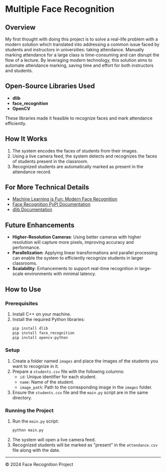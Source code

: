 # Multiple Face Recognition

## Overview

My first thought with doing this project is to solve a real-life problem with a modern solution which translated into addressing a common issue faced by students and instructors in universities: taking attendance. Manually marking attendance for a large class is time-consuming and can disrupt the flow of a lecture. By leveraging modern technology, this solution aims to automate attendance marking, saving time and effort for both instructors and students.

## Open-Source Libraries Used

- **dlib**
- **face_recognition**
- **OpenCV**

These libraries made it feasible to recognize faces and mark attendance efficiently.

## How It Works

1. The system encodes the faces of students from their images.
2. Using a live camera feed, the system detects and recognizes the faces of students present in the classroom.
3. Recognized students are automatically marked as present in the attendance record.

## For More Technical Details

- [Machine Learning is Fun: Modern Face Recognition](https://medium.com/@ageitgey/machine-learning-is-fun-part-4-modern-face-recognition-with-deep-learning-c3cffc121d78)
- [Face Recognition PyPI Documentation](https://pypi.org/project/face-recognition/)
- [dlib Documentation](http://dlib.net/)

## Future Enhancements

- **Higher-Resolution Cameras**: Using better cameras with higher resolution will capture more pixels, improving accuracy and performance.
- **Parallelization**: Applying linear transformations and parallel processing can enable the system to efficiently recognize students in larger classrooms.
- **Scalability**: Enhancements to support real-time recognition in large-scale environments with minimal latency.

## How to Use

### Prerequisites

1. Install C++ on your machine.
2. Install the required Python libraries:
   ```bash
   pip install dlib
   pip install face_recognition
   pip install opencv-python
   ```

### Setup

1. Create a folder named `images` and place the images of the students you want to recognize in it.
2. Prepare a `students.csv` file with the following columns:
   - `id`: Unique identifier for each student.
   - `name`: Name of the student.
   - `image_path`: Path to the corresponding image in the `images` folder.
3. Ensure the `students.csv` file and the `main.py` script are in the same directory.

### Running the Project

1. Run the `main.py` script:
   ```bash
   python main.py
   ```
2. The system will open a live camera feed.
3. Recognized students will be marked as "present" in the `attendance.csv` file along with the date.

---

&copy; 2024 Face Recognition Project
